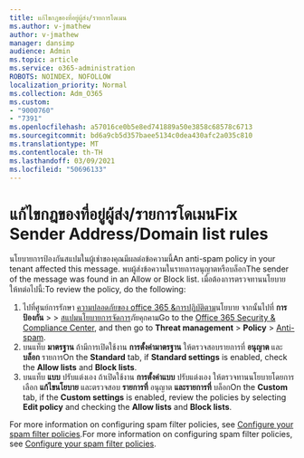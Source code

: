 ```yaml
---
title: แก้ไขกฎของที่อยู่ผู้ส่ง/รายการโดเมน
ms.author: v-jmathew
author: v-jmathew
manager: dansimp
audience: Admin
ms.topic: article
ms.service: o365-administration
ROBOTS: NOINDEX, NOFOLLOW
localization_priority: Normal
ms.collection: Adm_O365
ms.custom:
- "9000760"
- "7391"
ms.openlocfilehash: a57016ce0b5e8ed741889a50e3858c68578c6713
ms.sourcegitcommit: bd6a9cb5d357baee5134c0dea430afc2a035c810
ms.translationtype: MT
ms.contentlocale: th-TH
ms.lasthandoff: 03/09/2021
ms.locfileid: "50696133"
---
```

# <a name="fix-sender-addressdomain-list-rules"></a><span data-ttu-id="5b439-102">แก้ไขกฎของที่อยู่ผู้ส่ง/รายการโดเมน</span><span class="sxs-lookup"><span data-stu-id="5b439-102">Fix Sender Address/Domain list rules</span></span>

<span data-ttu-id="5b439-103">นโยบายการป้องกันสแปมในผู้เช่าของคุณมีผลต่อข้อความนี้</span><span class="sxs-lookup"><span data-stu-id="5b439-103">An anti-spam policy in your tenant affected this message.</span></span> <span data-ttu-id="5b439-104">พบผู้ส่งข้อความในรายการอนุญาตหรือบล็อก</span><span class="sxs-lookup"><span data-stu-id="5b439-104">The sender of the message was found in an Allow or Block list.</span></span> <span data-ttu-id="5b439-105">เมื่อต้องการตรวจทานนโยบาย ให้ทต่อไปนี้:</span><span class="sxs-lookup"><span data-stu-id="5b439-105">To review the policy, do the following:</span></span>

1. <span data-ttu-id="5b439-106">ไปที่ศูนย์การรักษา [ความปลอดภัยของ office 365 &การปฏิบัติตาม](https://go.microsoft.com/fwlink/p/?linkid=2077143)นโยบาย จากนั้นไปที่ **การป้องกัน**  >    >  [สแปมนโยบายการจัดการ](https://go.microsoft.com/fwlink/?linkid=2101518)ภัยคุกคาม</span><span class="sxs-lookup"><span data-stu-id="5b439-106">Go to the [Office 365 Security & Compliance Center](https://go.microsoft.com/fwlink/p/?linkid=2077143), and then go to **Threat management** > **Policy** > [Anti-spam](https://go.microsoft.com/fwlink/?linkid=2101518).</span></span>
2. <span data-ttu-id="5b439-107">บนแท็บ **มาตรฐาน** ถ้ามีการเปิดใช้งาน **การตั้งค่ามาตรฐาน** ให้ตรวจสอบรายการที่ **อนุญาต** และ **บล็อก** รายการ</span><span class="sxs-lookup"><span data-stu-id="5b439-107">On the **Standard** tab, if **Standard settings** is enabled, check the **Allow lists** and **Block lists**.</span></span>
3. <span data-ttu-id="5b439-108">บนแท็บ **แบบ** ปรับแต่งเอง ถ้าเปิดใช้งาน **การตั้งค่าแบบ** ปรับแต่งเอง ให้ตรวจทานนโยบายโดยการเลือก **แก้ไขนโยบาย** และตรวจสอบ **รายการที่** อนุญาต **และรายการที่** บล็อก</span><span class="sxs-lookup"><span data-stu-id="5b439-108">On the **Custom** tab, if the **Custom settings** is enabled, review the policies by selecting **Edit policy** and checking the **Allow lists** and **Block lists**.</span></span>

<span data-ttu-id="5b439-109">For more information on configuring spam filter policies, see [Configure your spam filter policies](https://go.microsoft.com/fwlink/?linkid=2101431).</span><span class="sxs-lookup"><span data-stu-id="5b439-109">For more information on configuring spam filter policies, see [Configure your spam filter policies](https://go.microsoft.com/fwlink/?linkid=2101431).</span></span>
